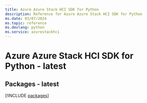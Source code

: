 ```yaml
---
title: Azure Azure Stack HCI SDK for Python
description: Reference for Azure Azure Stack HCI SDK for Python
ms.date: 03/07/2024
ms.topic: reference
ms.devlang: python
ms.service: azurestackhci
---
```

# Azure Azure Stack HCI SDK for Python - latest
## Packages - latest
[!INCLUDE [packages](azure-stack-hci-index.md)]